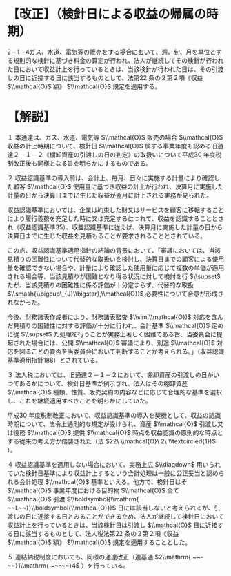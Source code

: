 # 【改正】（検針日による収益の帰属の時期）

2－1－4ガス、水道、電気等の販売をする場合において、週、旬、月を単位とする規則的な検針に基づき料金の算定が行われ、法人が継続してその検針が行われた日において収益計上を行っているときは、当該検針が行われた日は、その引渡しの日に近接する日に該当するものとして、法第22 条の２第２項《収益 $\\mathcal{O}$ 額》 $\\mathcal{O}$ 規定を適用する。

# 【解説】

１ 本通達は、ガス、水道、電気等 $\\mathcal{O}$ 販売の場合 $\\mathcal{O}$ 収益の計上時期について、検針日 $\\mathcal{O}$ 属する事業年度も認める旧通達２－１－２《棚卸資産の引渡しの日の判定》の取扱いについて平成30 年度税制改正後も同様となる旨を明らかにするものである。

２ 収益認識基準の導入前は、会計上、毎月、日々に実施する計量により確認した顧客 $\\mathcal{O}$ 使用量に基づき収益の計上が行われ、決算月に実施した計量の日から決算日までに生じた収益が翌月に計上される実務が見られた。

収益認識基準においては、企業は約束した財又はサービスを顧客に移転することにより履行義務を充足した時に又は充足するにつれて、収益を認識することとされ（収益認識基準35）、収益認識基準に従えば、決算月に実施した計量の日から決算日までに生じた収益を見積もることが要求されることとされている。

この点、収益認識基準適用指針の結論の背景において、「審議においては、当該見積りの困難性について代替的な取扱いを検討し、決算日までの顧客による使用量を確認できない場合や、計量により確認した使用量に応じて複数の単価が適用される場合等、当該見積りが困難となり得る状況に対して検討を行 $\\supset$ たが、当該見積りの困難性に係る評価が十分定まらず、代替的な取扱 $\\smash{\\bigcup\_{J}\\bigstar},\\mathcal{O})$ 必要性について合意が形成されなかった。

今後、財務諸表作成者により、財務諸表監査 $\\sim!\\mathcal{O})$ 対応を含んだ見積りの困難性に対する評価が十分に行われ、会計基準 $\\mathcal{O}$ 定めに従 $\\supset$ た処理を行うことが実務上著しく困難である旨、当委員会に提起された場合には、公開 $\\mathcal{O}$ 審議により、別途 $\\mathcal{O}$ 対応を図ることの要否を当委員会において判断することが考えられる。」（収益認識基準適用指針188）とされている。

３ 法人税においては、旧通達２－１－２において、棚卸資産の引渡しの日がいつであるかについて、検針日基準が例示され、法人はその棚卸資産 $\\mathcal{O}$ 種類、性質、販売契約の内容などに応じて合理的な基準を選択し、これを継続適用すべきことを明らかにしていた。

平成30 年度税制改正において、収益認識基準の導入を契機として、収益の認識時期について、法令上通則的な規定が設けられ、資産 $\\mathcal{O}$ 引渡し又は役務 $\\mathcal{O}$ 提供 $\\mathcal{O}$ 時点を収益認識の原則的な時点とする従来の考え方が踏襲された（法 $22\ \\mathcal{O}\ 2\ \\textcircled{1})$ ）。

４ 収益認識基準を適用しない場合において、実務上広 $\\diagdown$ 用いられていた検針日基準により収益計上するという会計処理は一般に公正妥当と認められる会計処理 $\\mathcal{O}$ 基準といえる。他方で、検針日はそ $\\mathcal{O}$ 事業年度における目的物 $\\mathcal{O}$ 全て $\\mathcal{O}$ 引渡 $\\boldsymbol{\\mathrm{ ~~L~~}}\\boldsymbol{\\mathcal{O}})$ 日には該当しないと考えられるが、引渡しの日に近接する日とみることができるため、法人が継続して検針日において収益計上を行っているときは、当該検針日は引渡し $\\mathcal{O}$ 日に近接する日に該当するものとして、法人税法第22 条の２第２項《収益 $\\mathcal{O}$ 額》 $\\mathcal{O}$ 規定を適用することとした。

５ 連結納税制度においても、同様の通達改正（連基通 $2\\mathrm{ ~~-~~}1\\mathrm{ ~~-~~}4$ ）を行っている。